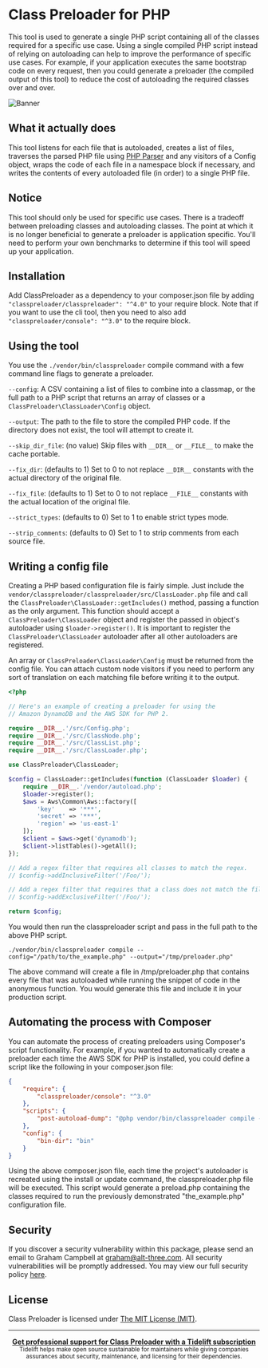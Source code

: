 Class Preloader for PHP
=======================

This tool is used to generate a single PHP script containing all of the classes
required for a specific use case. Using a single compiled PHP script instead of relying on autoloading can help to improve the performance of specific use cases. For example, if your application executes the same bootstrap code on every request, then you could generate a preloader (the compiled output of this tool) to reduce the cost of autoloading the required classes over and over.

![Banner](https://user-images.githubusercontent.com/2829600/71563674-7467c580-2a8b-11ea-8776-4bb143a03e47.png)


What it actually does
---------------------

This tool listens for each file that is autoloaded, creates a list of files, traverses the parsed PHP file using [PHP Parser](https://github.com/nikic/PHP-Parser) and any visitors of a Config object, wraps the code of each file in a namespace block if necessary, and writes the contents of every autoloaded file (in order) to a single PHP file.

Notice
------

This tool should only be used for specific use cases. There is a tradeoff between preloading classes and autoloading classes. The point at which it is no longer beneficial to generate a preloader is application specific. You'll need to perform your own benchmarks to determine if this tool will speed up your application.

Installation
------------

Add ClassPreloader as a dependency to your composer.json file by adding `"classpreloader/classpreloader": "^4.0"` to your require block. Note that if you want to use the cli tool, then you need to also add `"classpreloader/console": "^3.0"` to the require block.

Using the tool
--------------

You use the `./vendor/bin/classpreloader` compile command with a few command line flags to generate a preloader.

`--config`: A CSV containing a list of files to combine into a classmap, or the full path to a PHP script that returns an array of classes or a `ClassPreloader\ClassLoader\Config` object.

`--output`: The path to the file to store the compiled PHP code. If the directory does not exist, the tool will attempt to create it.

`--skip_dir_file`: (no value) Skip files with `__DIR__` or `__FILE__` to make the cache portable.

`--fix_dir`: (defaults to 1) Set to 0 to not replace `__DIR__` constants with the actual directory of the original file.

`--fix_file`: (defaults to 1) Set to 0 to not replace `__FILE__` constants with the actual location of the original file.

`--strict_types`: (defaults to 0) Set to 1 to enable strict types mode.

`--strip_comments`: (defaults to 0) Set to 1 to strip comments from each source file.

Writing a config file
---------------------

Creating a PHP based configuration file is fairly simple. Just include the `vendor/classpreloader/classpreloader/src/ClassLoader.php` file and call the `ClassPreloader\ClassLoader::getIncludes()` method, passing a function as the only  argument. This function should accept a `ClassPreloader\ClassLoader` object and register the passed in object's autoloader using `$loader->register()`. It is important to register the `ClassPreloader\ClassLoader` autoloader after all other autoloaders are registered.

An array or `ClassPreloader\ClassLoader\Config` must be returned from the config file. You can attach custom node visitors if you need to perform any sort of translation on each matching file before writing it to the output.

```php
<?php

// Here's an example of creating a preloader for using the
// Amazon DynamoDB and the AWS SDK for PHP 2.

require __DIR__.'/src/Config.php';
require __DIR__.'/src/ClassNode.php';
require __DIR__.'/src/ClassList.php';
require __DIR__.'/src/ClassLoader.php';

use ClassPreloader\ClassLoader;

$config = ClassLoader::getIncludes(function (ClassLoader $loader) {
    require __DIR__.'/vendor/autoload.php';
    $loader->register();
    $aws = Aws\Common\Aws::factory([
        'key'    => '***',
        'secret' => '***',
        'region' => 'us-east-1'
    ]);
    $client = $aws->get('dynamodb');
    $client->listTables()->getAll();
});

// Add a regex filter that requires all classes to match the regex.
// $config->addInclusiveFilter('/Foo/');

// Add a regex filter that requires that a class does not match the filter.
// $config->addExclusiveFilter('/Foo/');

return $config;
```

You would then run the classpreloader script and pass in the full path to the above PHP script.

`./vendor/bin/classpreloader compile --config="/path/to/the_example.php" --output="/tmp/preloader.php"`

The above command will create a file in /tmp/preloader.php that contains every file that was autoloaded while running the snippet of code in the anonymous function. You would generate this file and include it in your production script.

Automating the process with Composer
------------------------------------

You can automate the process of creating preloaders using Composer's script functionality. For example, if you wanted to automatically create a preloader each time the AWS SDK for PHP is installed, you could define a script like the following in your composer.json file:

```json
{
    "require": {
        "classpreloader/console": "^3.0"
    },
    "scripts": {
        "post-autoload-dump": "@php vendor/bin/classpreloader compile --config=/path/to/the_example.php --output=/path/to/preload.php"
    },
    "config": {
        "bin-dir": "bin"
    }
}
```

Using the above composer.json file, each time the project's autoloader is recreated using the install or update command, the classpreloader.php file will be executed. This script would generate a preload.php containing the classes required to run the previously demonstrated "the_example.php" configuration file.

Security
--------

If you discover a security vulnerability within this package, please send an email to Graham Campbell at graham@alt-three.com. All security vulnerabilities will be promptly addressed. You may view our full security policy [here](https://github.com/ClassPreloader/ClassPreloader/security/policy).


License
-------

Class Preloader is licensed under [The MIT License (MIT)](LICENSE).


---

<div align="center">
	<b>
		<a href="https://tidelift.com/subscription/pkg/packagist-classpreloader-classpreloader?utm_source=packagist-classpreloader-classpreloader&utm_medium=referral&utm_campaign=readme">Get professional support for Class Preloader with a Tidelift subscription</a>
	</b>
	<br>
	<sub>
		Tidelift helps make open source sustainable for maintainers while giving companies<br>assurances about security, maintenance, and licensing for their dependencies.
	</sub>
</div>

